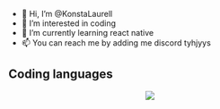 - 👋 Hi, I’m @KonstaLaurell
- 👀 I’m interested in coding
- 🌱 I’m currently learning react native
- 📫 You can reach me by adding me discord tyhjyys
## Coding languages
<p align="center">
  <img src="https://skillicons.dev/icons?i=html,css,js,py,lua,react" />
</p>
<!---
KonstaLaurell/KonstaLaurell is a ✨ special ✨ repository because its `README.md` (this file) appears on your GitHub profile.
You can click the Preview link to take a look at your changes.
--->
<html>
</html>
